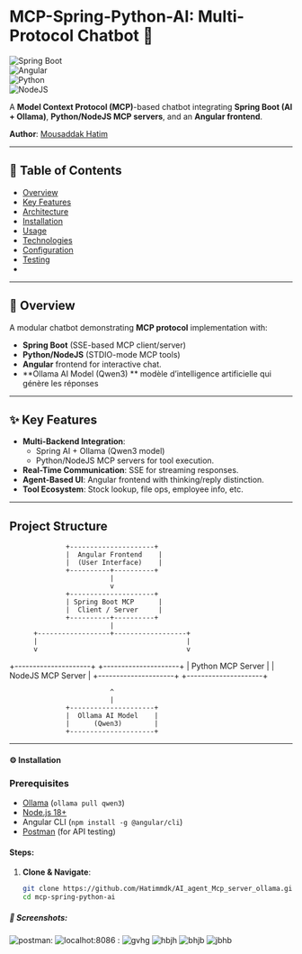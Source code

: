 # MCP-Spring-Python-AI: Multi-Protocol Chatbot 🚀  


![Spring Boot](https://img.shields.io/badge/Spring%20Boot-3.x-brightgreen.svg)  
![Angular](https://img.shields.io/badge/Angular-20.x-red.svg)  
![Python](https://img.shields.io/badge/Python-3.x-blue.svg)  
![NodeJS](https://img.shields.io/badge/NodeJS-18+-green.svg)  

A **Model Context Protocol (MCP)**-based chatbot integrating **Spring Boot (AI + Ollama)**, **Python/NodeJS MCP servers**, and an **Angular frontend**.  

**Author**: [Mousaddak Hatim](https://github.com/Hatimmdk/AI_agent_Mcp_server_ollama.git)  

---

## 📌 Table of Contents  
- [Overview](#-overview)  
- [Key Features](#-key-features)  
- [Architecture](#-architecture)  
- [Installation](#-installation)  
- [Usage](#-usage)  
- [Technologies](#-technologies)  
- [Configuration](#-configuration)  
- [Testing](#-testing--debugging)  
-

---

## 🌟 Overview  
A modular chatbot demonstrating **MCP protocol** implementation with:  
- **Spring Boot** (SSE-based MCP client/server)  
- **Python/NodeJS** (STDIO-mode MCP tools)  
- **Angular** frontend for interactive chat.
- **Ollama AI Model (Qwen3) ** modèle d’intelligence artificielle qui génère les réponses

---

## ✨ Key Features  
- **Multi-Backend Integration**:  
  - Spring AI + Ollama (Qwen3 model)  
  - Python/NodeJS MCP servers for tool execution.  
- **Real-Time Communication**: SSE for streaming responses.  
- **Agent-Based UI**: Angular frontend with thinking/reply distinction.  
- **Tool Ecosystem**: Stock lookup, file ops, employee info, etc.  

---

##  Project Structure

                  +---------------------+
                  |  Angular Frontend    |
                  |  (User Interface)    |
                  +----------+----------+
                             |
                             v
                  +---------------------+
                  | Spring Boot MCP      |
                  |  Client / Server     |
                  +----------+----------+
                             |
          +------------------+------------------+
          |                                     |
          v                                     v
+---------------------+             +---------------------+
|  Python MCP Server   |             |  NodeJS MCP Server  |
+---------------------+             +---------------------+

                             ^
                             |
                  +---------------------+
                  |  Ollama AI Model    |
                  |      (Qwen3)        |
                  +---------------------+


---

#### ⚙️ Installation

### Prerequisites
- [Ollama](https://ollama.ai/) (`ollama pull qwen3`)
- [Node.js 18+](https://nodejs.org/)
- Angular CLI (`npm install -g @angular/cli`)
- [Postman](https://www.postman.com/) (for API testing)

#### Steps:
1. **Clone & Navigate**:
   ```bash
   git clone https://github.com/Hatimmdk/AI_agent_Mcp_server_ollama.git 
   cd mcp-spring-python-ai
   
##### 📸 Screenshots:
![postman:](ScreenShots/image3.png)
![localhot:8086 :](ScreenShots/im5.jpg)
![gvhg](ScreenShots/im6.jpg)
![hbjh](ScreenShots/im7.jpg)
![bhjb](ScreenShots/im8.jpg)
![jbhb](ScreenShots/image4.png)



